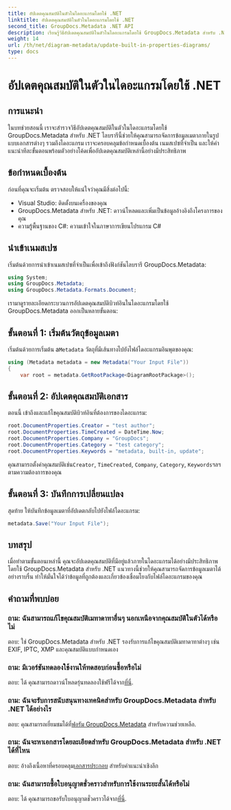 ```yaml
---
title: อัปเดตคุณสมบัติในตัวในไดอะแกรมโดยใช้ .NET
linktitle: อัปเดตคุณสมบัติในตัวในไดอะแกรมโดยใช้ .NET
second_title: GroupDocs.Metadata .NET API
description: เรียนรู้วิธีอัปเดตคุณสมบัติในตัวในไดอะแกรมโดยใช้ GroupDocs.Metadata สำหรับ .NET แก้ไขข้อมูลเมตาได้อย่างราบรื่นด้วยตัวอย่างโค้ด
weight: 14
url: /th/net/diagram-metadata/update-built-in-properties-diagrams/
type: docs
---
```

# อัปเดตคุณสมบัติในตัวในไดอะแกรมโดยใช้ .NET

## การแนะนำ
ในบทช่วยสอนนี้ เราจะสำรวจวิธีอัปเดตคุณสมบัติในตัวในไดอะแกรมโดยใช้ GroupDocs.Metadata สำหรับ .NET ไลบรารีนี้ช่วยให้คุณสามารถจัดการข้อมูลเมตาภายในรูปแบบเอกสารต่างๆ รวมถึงไดอะแกรม เราจะครอบคลุมข้อกำหนดเบื้องต้น เนมสเปซที่จำเป็น และให้คำแนะนำทีละขั้นตอนพร้อมตัวอย่างโค้ดเพื่ออัปเดตคุณสมบัติเหล่านี้อย่างมีประสิทธิภาพ

## ข้อกำหนดเบื้องต้น

ก่อนที่คุณจะเริ่มต้น ตรวจสอบให้แน่ใจว่าคุณมีสิ่งต่อไปนี้:

- Visual Studio: ติดตั้งบนเครื่องของคุณ
- GroupDocs.Metadata สำหรับ .NET: ดาวน์โหลดและเพิ่มเป็นข้อมูลอ้างอิงถึงโครงการของคุณ
- ความรู้พื้นฐานของ C#: ความเข้าใจในภาษาการเขียนโปรแกรม C#

## นำเข้าเนมสเปซ

เริ่มต้นด้วยการนำเข้าเนมสเปซที่จำเป็นเพื่อเข้าถึงฟังก์ชันไลบรารี GroupDocs.Metadata:

```csharp
using System;
using GroupDocs.Metadata;
using GroupDocs.Metadata.Formats.Document;
```

เรามาดูรายละเอียดกระบวนการอัปเดตคุณสมบัติบิวท์อินในไดอะแกรมโดยใช้ GroupDocs.Metadata ออกเป็นหลายขั้นตอน:

## ขั้นตอนที่ 1: เริ่มต้นวัตถุข้อมูลเมตา

 เริ่มต้นด้วยการเริ่มต้น a`Metadata` วัตถุที่มีเส้นทางไปยังไฟล์ไดอะแกรมอินพุตของคุณ:

```csharp
using (Metadata metadata = new Metadata("Your Input File"))
{
    var root = metadata.GetRootPackage<DiagramRootPackage>();
```

## ขั้นตอนที่ 2: อัปเดตคุณสมบัติเอกสาร

ตอนนี้ เข้าถึงและแก้ไขคุณสมบัติบิวท์อินที่ต้องการของไดอะแกรม:

```csharp
root.DocumentProperties.Creator = "test author";
root.DocumentProperties.TimeCreated = DateTime.Now;
root.DocumentProperties.Company = "GroupDocs";
root.DocumentProperties.Category = "test category";
root.DocumentProperties.Keywords = "metadata, built-in, update";
```

 คุณสามารถตั้งค่าคุณสมบัติเช่น`Creator`, `TimeCreated`, `Company`, `Category`, `Keywords`ฯลฯ ตามความต้องการของคุณ

## ขั้นตอนที่ 3: บันทึกการเปลี่ยนแปลง

สุดท้าย ให้บันทึกข้อมูลเมตาที่อัปเดตกลับไปยังไฟล์ไดอะแกรม:

```csharp
metadata.Save("Your Input File");
```

## บทสรุป

เมื่อทำตามขั้นตอนเหล่านี้ คุณจะอัปเดตคุณสมบัติที่มีอยู่แล้วภายในไดอะแกรมได้อย่างมีประสิทธิภาพโดยใช้ GroupDocs.Metadata สำหรับ .NET แนวทางนี้ช่วยให้คุณสามารถจัดการข้อมูลเมตาได้อย่างราบรื่น ทำให้มั่นใจได้ว่าข้อมูลที่ถูกต้องและเกี่ยวข้องเชื่อมโยงกับไฟล์ไดอะแกรมของคุณ


## คำถามที่พบบ่อย

### ถาม: ฉันสามารถแก้ไขคุณสมบัติเมทาดาทาอื่นๆ นอกเหนือจากคุณสมบัติในตัวได้หรือไม่
ตอบ: ใช่ GroupDocs.Metadata สำหรับ .NET รองรับการแก้ไขคุณสมบัติเมทาดาทาต่างๆ เช่น EXIF, IPTC, XMP และคุณสมบัติแบบกำหนดเอง

### ถาม: มีเวอร์ชันทดลองใช้งานให้ทดสอบก่อนซื้อหรือไม่
 ตอบ: ได้ คุณสามารถดาวน์โหลดรุ่นทดลองใช้ฟรีได้จาก[ที่นี่](https://releases.groupdocs.com/).

### ถาม: ฉันจะรับการสนับสนุนทางเทคนิคสำหรับ GroupDocs.Metadata สำหรับ .NET ได้อย่างไร
 ตอบ: คุณสามารถเยี่ยมชมได้ที่[ฟอรัม GroupDocs.Metadata](https://forum.groupdocs.com/c/metadata/14) สำหรับความช่วยเหลือ.

### ถาม: ฉันจะหาเอกสารโดยละเอียดสำหรับ GroupDocs.Metadata สำหรับ .NET ได้ที่ไหน
 ตอบ: อ้างถึงเนื้อหาที่ครอบคลุม[เอกสารประกอบ](https://tutorials.groupdocs.com/metadata/net/) สำหรับคำแนะนำเชิงลึก

### ถาม: ฉันสามารถซื้อใบอนุญาตชั่วคราวสำหรับการใช้งานระยะสั้นได้หรือไม่
 ตอบ: ได้ คุณสามารถขอรับใบอนุญาตชั่วคราวได้จาก[ที่นี่](https://purchase.groupdocs.com/temporary-license/).